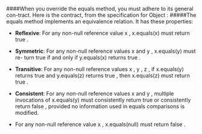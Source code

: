 ####When you override the equals method, you must adhere to its general con-tract. Here is the contract, from the specification for Object :
#####The equals method implements an equivalence relation. It has these properties:
* **Reflexive**: For any non-null reference value x , x.equals(x) must return true .

* **Symmetric**: For any non-null reference values x and y , x.equals(y) must re-
turn true if and only if y.equals(x) returns true .

* **Transitive**: For any non-null reference values x , y , z , if x.equals(y) returns
true and y.equals(z) returns true , then x.equals(z) must return true .

* **Consistent**: For any non-null reference values x and y , multiple invocations
of x.equals(y) must consistently return true or consistently return false ,
provided no information used in equals comparisons is modified.

* For any non-null reference value x , x.equals(null) must return false .